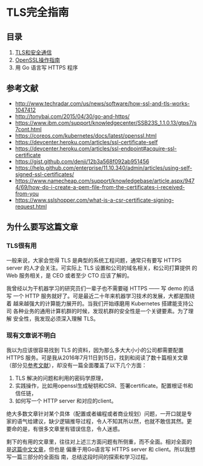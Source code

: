 # TLS完全指南

## 目录

1. [TLS和安全通信](./tls.md)
1. [OpenSSL操作指南](./openssl.md)
1. 用 Go 语言写 HTTPS 程序

## 参考文献

- http://www.techradar.com/us/news/software/how-ssl-and-tls-works-1047412
- http://tonybai.com/2015/04/30/go-and-https/
- https://www.ibm.com/support/knowledgecenter/SSB23S_1.1.0.13/gtps7/s7cont.html
- https://coreos.com/kubernetes/docs/latest/openssl.html
- https://devcenter.heroku.com/articles/ssl-certificate-self
- https://devcenter.heroku.com/articles/ssl-endpoint#acquire-ssl-certificate
- https://gist.github.com/denji/12b3a568f092ab951456
- https://help.github.com/enterprise/11.10.340/admin/articles/using-self-signed-ssl-certificates/
- https://www.namecheap.com/support/knowledgebase/article.aspx/9474/69/how-do-i-create-a-pem-file-from-the-certificates-i-received-from-you
- https://www.sslshopper.com/what-is-a-csr-certificate-signing-request.html

## 为什么要写这篇文章

### TLS很有用

一般来说，大家会觉得 TLS 是典型的系统工程问题，通常只有要写 HTTPS
server 的人才会关注。可实际上 TLS 设置和公司的域名相关，和公司打算提供
的 Web 服务相关，是 CEO 或者至少 CTO 应该了解的。

我曾经以为干机器学习的研究员们一辈子也不需要碰 HTTPS —— 写 demo 的话写
一个 HTTP 服务就好了。可是最近二十年来机器学习技术的发展，大都是围绕着
越来越强大的计算能力展开的。当我们开始琢磨用 Kubernetes 搭建能支持公司
各种业务的通用计算机群的时候，发现机群的安全性是一个关键要素。为了理解
安全性，我发现必须深入理解 TLS。

### 现有文章说不明白

我以为应该很容易找到 TLS 的资料，因为那么多大大小小的公司都需要配置
HTTPS 服务。可是我从2016年7月11日到15日，找到和阅读了数十篇相关文章
（部分见[参考文献](#参考文献)），却没有一篇全面覆盖了以下几个方面：

1. TLS 解决的问题和利用的密码学原理，
2. 实践操作，比如用openssl生成秘钥和CSR、签署certificate。配置根证书和
   信任链，
3. 如何写一个 HTTP server 和对应的client。

绝大多数文章针对某个具体（配置或者编程或者商业规划）问题，一开口就是专
家的语气给建议，缺少逻辑推导过程，令人不知其所以然，也就不敢信其然。更
要命的是，有很多文章里有错误信息，令人迷惑。

剩下的有用的文章里，往往对上述三方面问题有所侧重，而不全面。相对全面的
是[这篇中文文章](http://tonybai.com/2015/04/30/go-and-https/)，但也是
偏重于用Go语言写 HTTPS server 和 client。所以我想写一篇三部分的全面指
南，总结这段时间的探索和学习过程。

